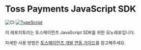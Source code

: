 # Toss Payments JavaScript SDK

![CI](https://github.com/tosspayments/browser-sdk/workflows/CI/badge.svg) [![TypeScript](https://img.shields.io/badge/%3C%2F%3E-TypeScript-%230074c1.svg)](http://www.typescriptlang.org/)

이 레포지토리는 토스페이먼츠 JavaScript SDK를 위한 모노레포입니다.

자세한 사용 방법은 [토스페이먼츠 개발 연동 가이드](https://docs.tosspayments.com/reference/js-sdk)를 참고해주세요.
